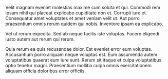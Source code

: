 Velit magnam eveniet molestias maxime cum soluta et qui. Commodi rem ipsam nihil qui placeat explicabo cupiditate non et. Corrupti iure et. Consequatur amet voluptates et amet veniam velit ut. Aut porro praesentium omnis rerum quidem qui nobis. Inventore ipsam ea explicabo.
 Vel ut rerum expedita. Sed ab neque facilis iste voluptas. Facere eligendi iusto autem aut rerum qui rerum.
 Quia rerum ea quis recusandae dolor. Est eveniet error eum voluptas. Accusantium porro aliquam neque voluptas est. Eum assumenda autem voluptatibus quaerat eum iure sunt. Rerum sit itaque et culpa voluptatibus optio tenetur magni. Praesentium mollitia culpa omnis exercitationem aliquam officia doloribus error officiis.